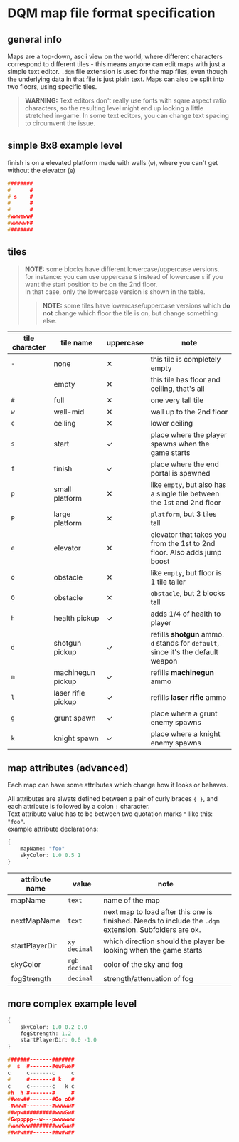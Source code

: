 # DQM map file format specification



## general info
Maps are a top-down, ascii view on the world, where different characters correspond to different
tiles - this means anyone can edit maps with just a simple text editor.
`.dqm` file extension is used for the map files, even though the underlying data in that file is just plain text.
Maps can also be split into two floors, using specific tiles.  

> **WARNING:** Text editors don't really use fonts with sqare aspect ratio characters,
so the resulting level might end up looking a little stretched in-game. In some text
editors, you can change text spacing to circumvent the issue.


## simple 8x8 example level
finish is on a elevated platform made with walls (`w`), where you can't get without the elevator (`e`)  

```cpp
########
#      #
# s    #
#      #
#      #
#wwweww#
#wwwwwF#
########
```


## tiles
>**NOTE:** some blocks have different lowercase/uppercase versions.  
for instance: you can use uppercase `S` instead of lowercase `s` if you want the start position to be on the 2nd floor.  
In that case, only the lowercase version is shown in the table.
>> **NOTE:** some tiles have lowercase/uppercase versions which **do not** change which floor the tile is on, but change something else.


tile character | tile name | uppercase | note |
-------------- | --------- | --------- | ---- |
`-`|none               |✕| this tile is completely empty
` `|empty              |✕| this tile has floor and ceiling, that's all
`#`|full               |✕| one very tall tile
`w`|wall-mid           |✕| wall up to the 2nd floor
`c`|ceiling            |✕| lower ceiling
`s`|start              |✓| place where the player spawns when the game starts
`f`|finish             |✓| place where the end portal is spawned
`p`|small platform     |✕| like `empty`, but also has a single tile between the 1st and 2nd floor
`P`|large platform     |✕| `platform`, but 3 tiles tall
`e`|elevator           |✕| elevator that takes you from the 1st to 2nd floor. Also adds jump boost
`o`|obstacle           |✕| like `empty`, but floor is 1 tile taller
`O`|obstacle           |✕| `obstacle`, but 2 blocks tall
`h`|health pickup      |✓| adds 1/4 of health to player
`d`|shotgun pickup     |✓| refills **shotgun** ammo. `d` stands for `default`, since it's the default weapon
`m`|machinegun pickup  |✓| refills **machinegun** ammo
`l`|laser rifle pickup |✓| refills **laser rifle** ammo
`g`|grunt spawn        |✓| place where a grunt enemy spawns
`k`|knight spawn       |✓| place where a knight enemy spawns



## map attributes (advanced)
Each map can have some attributes which change how it looks or behaves.  

All attributes are alwats defined between a pair of curly braces `{ }`, and each attribute is followed by a colon `:` character.  
Text attribute value has to be between two quotation marks `"` like this: `"foo"`.  
example attribute declarations:  
```cpp
{
	mapName: "foo"
	skyColor: 1.0 0.5 1
}
```


attribute name | value          | note
-------------- | -------------- | ----
mapName        | `text`         | name of the map
nextMapName    | `text`         | next map to load after this one is finished. Needs to include the `.dqm` extension. Subfolders are ok.
startPlayerDir | `xy decimal`   | which direction should the player be looking when the game starts
skyColor       | `rgb decimal`  | color of the sky and fog
fogStrength    | `decimal`      | strength/attenuation of fog



## more complex example level

```cpp
{
	skyColor: 1.0 0.2 0.0
	fogStrength: 1.2
	startPlayerDir: 0.0 -1.0
}

#######-------#######
#  s  #-------#ewFwe#
c     c-------c     c
#     #-------# k   #
c     c-------c   k c
#h  h #-------#     #
##wew##-------#Oo oO#
-#www#--------#wwwww#
##wpw##########wwwGw#
#Gwppppp--w---pwwwwww
#wwwKww########wwGww#
##w#w###------##w#w##
```
